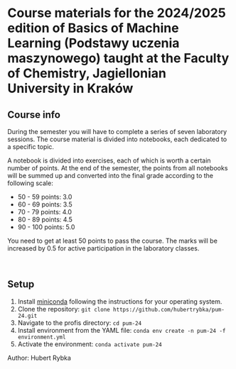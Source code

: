 # Course materials for the 2024/2025 edition of Basics of Machine Learning (Podstawy uczenia maszynowego) taught at the Faculty of Chemistry, Jagiellonian University in Kraków

## Course info
During the semester you will have to complete a series of seven laboratory sessions. 
The course material is divided into notebooks, each dedicated to a specific topic.

A notebook is divided into exercises, each of which is worth a certain number of points.
At the end of the semester, the points from all notebooks will be summed up and converted into the final grade according 
to the following scale:

* 50 - 59 points: 3.0
* 60 - 69 points: 3.5
* 70 - 79 points: 4.0
* 80 - 89 points: 4.5
* 90 - 100 points: 5.0

You need to get at least 50 points to pass the course.
The marks will be increased by 0.5 for active participation in the laboratory classes.

<br>

## Setup

1. Install [miniconda](https://docs.conda.io/en/latest/miniconda.html) following the instructions for your operating
   system.
2. Clone the repository: `git clone https://github.com/hubertrybka/pum-24.git`
3. Navigate to the profis directory: `cd pum-24`
4. Install environment from the YAML file: `conda env create -n pum-24 -f environment.yml`
5. Activate the environment: `conda activate pum-24`


Author: Hubert Rybka